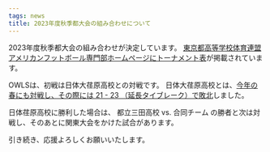 ```yaml
---
tags: news
title: 2023年度秋季都大会の組み合わせについて
---
```


2023年度秋季都大会の組み合わせが決定しています。
[東京都高等学校体育連盟アメリカンフットボール専門部ホームページにトーナメント表](https://tokyo-americanfootball.com/2020/09/09/%e6%9d%b1%e4%ba%ac%e9%83%bd%e5%a4%a7%e4%bc%9a/)が掲載されています。

OWLSは、初戦は日体大荏原高校との対戦です。
日体大荏原高校とは、[今年の春にも対戦し、その際には 21 - 23 （延長タイブレーク）で敗北](/game/2023/2023-04-16-ebara.html)しました。

日体荏原高校に勝利した場合は、 都立三田高校 vs. 合同チーム の勝者と次は対戦し、そのあとに関東大会をかけた試合があります。

引き続き、応援よろしくお願いいたします。
